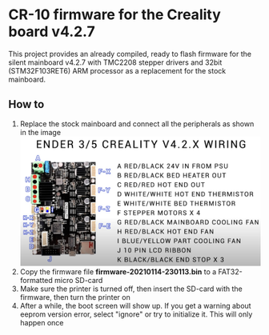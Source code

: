 # CR-10 firmware for the Creality board v4.2.7
This project provides an already compiled, ready to flash firmware for the silent mainboard v4.2.7 with TMC2208 stepper drivers and 32bit (STM32F103RET6) ARM processor as a replacement for the stock mainboard.

## How to
1. Replace the stock mainboard and connect all the peripherals as shown in the image ![board pinout](board_pinout.jpg)
1. Copy the firmware file **firmware-20210114-230113.bin** to a FAT32-formatted micro SD-card
1. Make sure the printer is turned off, then insert the SD-card with the firmware, then turn the printer on
1. After a while, the boot screen will show up. If you get a warning about eeprom version error, select "ignore" or try to initialize it. This will only happen once